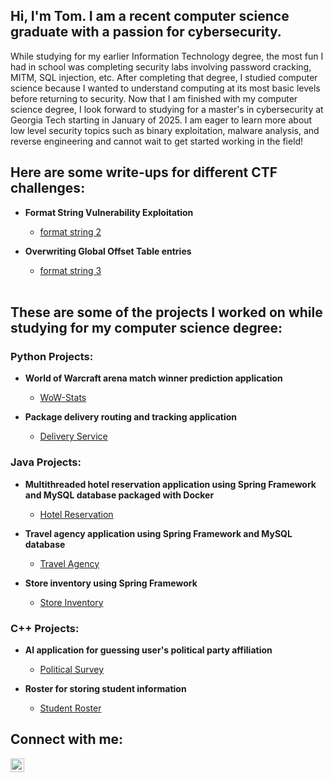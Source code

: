 <h2>Hi, I'm Tom. I am a recent computer science graduate with a passion for cybersecurity.</h2>
While studying for my earlier Information Technology degree, the most fun I had in school was completing security labs involving password cracking, MITM, SQL injection, etc. After completing that degree, I studied computer science because I wanted to understand computing at its most basic levels before returning to security. Now that I am finished with my computer science degree, I look forward to studying for a master's in cybersecurity at Georgia Tech starting in January of 2025. I am eager to learn more about low level security topics such as binary exploitation, malware analysis, and reverse engineering and cannot wait to get started working in the field!
<br>
<h2>Here are some write-ups for different CTF challenges:</h2>

- <b>Format String Vulnerability Exploitation</b>

  - [format string 2](https://github.com/tlkroll/format-string-exploitation/blob/main/README.md)

- <b>Overwriting Global Offset Table entries</b>
  - [format string 3](https://github.com/tlkroll/got-overwrite/blob/main/README.md)
<br><br>
<h2>These are some of the projects I worked on while studying for my computer science degree:</h2>

<h3>Python Projects:</h3>

- <b>World of Warcraft arena match winner prediction application</b>
  - [WoW-Stats](https://github.com/tlkroll/WoW-Stats.git)
    
- <b>Package delivery routing and tracking application</b>
  - [Delivery Service](https://github.com/tlkroll/WGUPS.git)

<h3>Java Projects:</h3>

- <b>Multithreaded hotel reservation application using Spring Framework and MySQL database packaged with Docker</b>
  - [Hotel Reservation](https://github.com/tlkroll/HotelReservation.git)

- <b>Travel agency application using Spring Framework and MySQL database</b>
  - [Travel Agency](https://github.com/tlkroll/TravelAgency.git)

- <b>Store inventory using Spring Framework</b>
  - [Store Inventory](https://github.com/tlkroll/StoreInventory.git)

<h3>C++ Projects:</h3>

- <b>AI application for guessing user's political party affiliation</b>
  - [Political Survey](https://github.com/tlkroll/PoliticalSurvey.git)
  
- <b>Roster for storing student information</b>
  - [Student Roster](https://github.com/tlkroll/StudentRoster.git)

<h2>Connect with me:</h2>

[<img align="left" alt="ThomasKroll | LinkedIn" width="22px" src="https://cdn.jsdelivr.net/npm/simple-icons@v3/icons/linkedin.svg" />][linkedin]

[linkedin]: https://www.linkedin.com/in/tlkroll

<!--

- 🔭 I’m currently working on ...
- 🌱 I’m currently learning ...
- 👯 I’m looking to collaborate on ...
- 🤔 I’m looking for help with ...
- 💬 Ask me about ...
- 📫 How to reach me: ...
- 😄 Pronouns: ...
- ⚡ Fun fact: ...
-->
